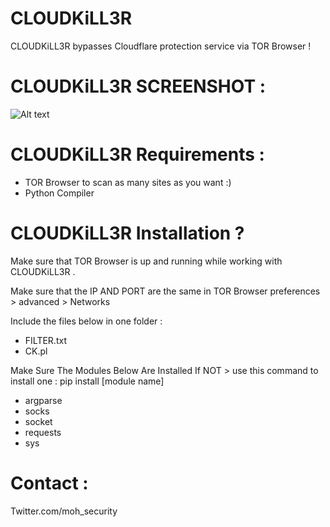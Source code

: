 # CLOUDKiLL3R

CLOUDKiLL3R bypasses Cloudflare protection service via TOR Browser ! 

# CLOUDKiLL3R SCREENSHOT :

![Alt text](https://image.ibb.co/cmNucx/CLOUDKi_LL3_R.png "CLOUDKiLL3R ScreenShoot")

# CLOUDKiLL3R Requirements : 

* TOR Browser to scan as many sites as you want :) 
* Python Compiler

# CLOUDKiLL3R Installation ? 

Make sure that TOR Browser is up and running while working with CLOUDKiLL3R .

Make sure that the IP AND PORT are the same in TOR Browser preferences > advanced > Networks

Include the files below in one folder : 

* FILTER.txt	
* CK.pl

Make Sure The Modules Below Are Installed If NOT > use this command to install one : pip install [module name] 

* argparse
* socks
* socket
* requests
* sys

# Contact : 

Twitter.com/moh_security 

